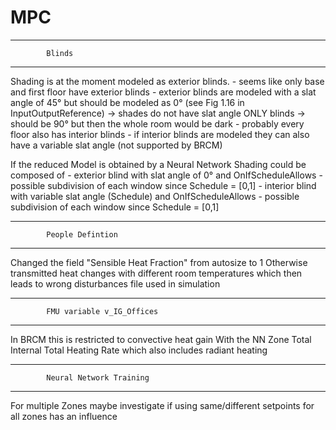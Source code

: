 # MPC

------------------------
			Blinds
------------------------

Shading is at the moment modeled as exterior blinds. 
	- seems like only base and first floor have exterior blinds
	- exterior blinds are modeled with a slat angle of 45° but should be modeled as 0° (see Fig 1.16 in InputOutputReference) 
		-> shades do not have slat angle ONLY blinds
		-> should be 90° but then the whole room would be dark
	- probably every floor also has interior blinds
	- if interior blinds are modeled they can also have a variable slat angle (not supported by BRCM)
	
If the reduced Model is obtained by a Neural Network Shading could be composed of
	- exterior blind with slat angle of 0° and OnIfScheduleAllows
		- possible subdivision of each window since Schedule = [0,1]
	- interior blind with variable slat angle (Schedule) and OnIfScheduleAllows
		- possible subdivision of each window since Schedule = [0,1]



	
------------------------
			People Defintion
------------------------

Changed the field "Sensible Heat Fraction" from autosize to 1
Otherwise transmitted heat changes with different room temperatures which then leads to wrong disturbances file used in simulation 

------------------------
			FMU variable v_IG_Offices
------------------------
In BRCM this is restricted to convective heat gain
With the NN Zone Total Internal Total Heating Rate which also includes radiant heating


------------------------
			Neural Network Training
------------------------
For multiple Zones maybe investigate if using same/different setpoints for all zones has an influence

